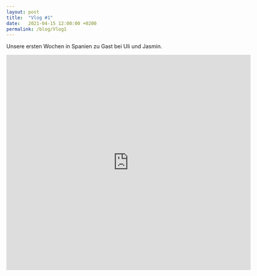 ```yaml
---
layout: post
title:  "Vlog #1"
date:   2021-04-15 12:00:00 +0200
permalink: /blog/Vlog1
---
```

Unsere ersten Wochen in Spanien zu Gast bei Uli und Jasmin.

<iframe src="https://player.vimeo.com/video/547173224" width="640" height="564" frameborder="0"></iframe>
